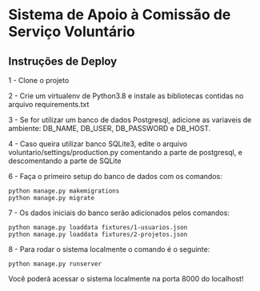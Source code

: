 # Sistema de Apoio à Comissão de Serviço Voluntário

## Instruções de Deploy

1 - Clone o projeto

2 - Crie um virtualenv de Python3.8 e instale as bibliotecas contidas no arquivo requirements.txt

3 - Se for utilizar um banco de dados Postgresql, adicione as variaveis de ambiente: DB_NAME, DB_USER, DB_PASSWORD e DB_HOST.

4 - Caso queira utilizar banco SQLite3, edite o arquivo voluntario/settings/production.py comentando a parte de postgresql, e descomentando a parte de SQLite

6 - Faça o primeiro setup do banco de dados com os comandos:
```
python manage.py makemigrations
python manage.py migrate
```

7 - Os dados iniciais do banco serão adicionados pelos comandos:
```
python manage.py loaddata fixtures/1-usuarios.json
python manage.py loaddata fixtures/2-projetos.json
```

8 - Para rodar o sistema localmente o comando é o seguinte:
```
python manage.py runserver
```

Você poderá acessar o sistema localmente na porta 8000 do localhost!

